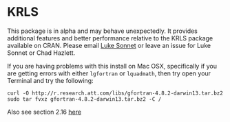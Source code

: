 # KRLS

This package is in alpha and may behave unexpectedly. It provides additional features and better performance relative to the KRLS package available on CRAN. Please email [Luke Sonnet](mailto:luke.sonnet@gmail.com) or leave an issue for Luke Sonnet or Chad Hazlett.

If you are having problems with this install on Mac OSX, specifically if you are getting errors with either `lgfortran` or `lquadmath`, then try open your Terminal and try the following:

    curl -O http://r.research.att.com/libs/gfortran-4.8.2-darwin13.tar.bz2
    sudo tar fvxz gfortran-4.8.2-darwin13.tar.bz2 -C /

Also see section 2.16 [here](http://dirk.eddelbuettel.com/code/rcpp/Rcpp-FAQ.pdf)
